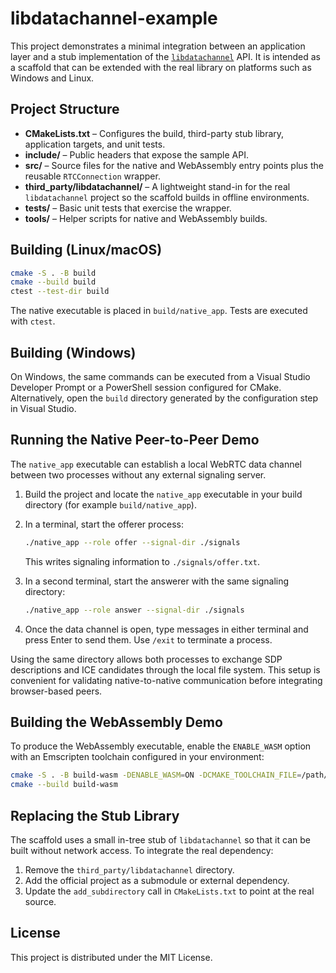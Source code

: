 # libdatachannel-example

This project demonstrates a minimal integration between an application layer and a stub implementation of the [`libdatachannel`](https://github.com/paullouisageneau/libdatachannel) API. It is intended as a scaffold that can be extended with the real library on platforms such as Windows and Linux.

## Project Structure

- **CMakeLists.txt** – Configures the build, third-party stub library, application targets, and unit tests.
- **include/** – Public headers that expose the sample API.
- **src/** – Source files for the native and WebAssembly entry points plus the reusable `RTCConnection` wrapper.
- **third_party/libdatachannel/** – A lightweight stand-in for the real `libdatachannel` project so the scaffold builds in offline environments.
- **tests/** – Basic unit tests that exercise the wrapper.
- **tools/** – Helper scripts for native and WebAssembly builds.

## Building (Linux/macOS)

```bash
cmake -S . -B build
cmake --build build
ctest --test-dir build
```

The native executable is placed in `build/native_app`. Tests are executed with `ctest`.

## Building (Windows)

On Windows, the same commands can be executed from a Visual Studio Developer Prompt or a PowerShell session configured for CMake. Alternatively, open the `build` directory generated by the configuration step in Visual Studio.

## Running the Native Peer-to-Peer Demo

The `native_app` executable can establish a local WebRTC data channel between two processes without any external signaling server.

1. Build the project and locate the `native_app` executable in your build directory (for example `build/native_app`).
2. In a terminal, start the offerer process:

   ```bash
   ./native_app --role offer --signal-dir ./signals
   ```

   This writes signaling information to `./signals/offer.txt`.

3. In a second terminal, start the answerer with the same signaling directory:

   ```bash
   ./native_app --role answer --signal-dir ./signals
   ```

4. Once the data channel is open, type messages in either terminal and press Enter to send them. Use `/exit` to terminate a process.

Using the same directory allows both processes to exchange SDP descriptions and ICE candidates through the local file system. This setup is convenient for validating native-to-native communication before integrating browser-based peers.

## Building the WebAssembly Demo

To produce the WebAssembly executable, enable the `ENABLE_WASM` option with an Emscripten toolchain configured in your environment:

```bash
cmake -S . -B build-wasm -DENABLE_WASM=ON -DCMAKE_TOOLCHAIN_FILE=/path/to/emscripten/toolchain.cmake
cmake --build build-wasm
```

## Replacing the Stub Library

The scaffold uses a small in-tree stub of `libdatachannel` so that it can be built without network access. To integrate the real dependency:

1. Remove the `third_party/libdatachannel` directory.
2. Add the official project as a submodule or external dependency.
3. Update the `add_subdirectory` call in `CMakeLists.txt` to point at the real source.

## License

This project is distributed under the MIT License.

